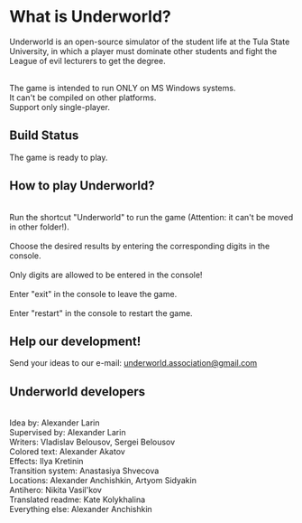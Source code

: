 What is Underworld?
===================

Underworld is an open-source simulator of the student 
life at the Tula State University, in which a player must 
dominate other students and fight the League of evil lecturers 
to get the degree.

<br>The game is intended to run ONLY on MS Windows systems.
<br>It can't be compiled on other platforms.
<br>Support only single-player.


Build Status
------------

The game is ready to play. 

How to play Underworld?
------------

<br>Run the shortcut "Underworld" to run the game (Attention: it can't be moved in other folder!).</br>
<br>Choose the desired results by entering the corresponding digits in the console.</br>
<br>Only digits are allowed to be entered in the console!</br>
<br>Enter "exit" in the console to leave the game.</br>
<br>Enter "restart" in the console to restart the game.</br>

Help our development!
------------

Send your ideas to our e-mail: underworld.association@gmail.com


Underworld developers
------------

<br>Idea by: Alexander Larin
<br>Supervised by: Alexander Larin
<br>Writers: Vladislav Belousov, Sergei Belousov
<br>Colored text: Alexander Akatov
<br>Effects: Ilya Kretinin
<br>Transition system: Anastasiya Shvecova
<br>Locations: Alexander Anchishkin, Artyom Sidyakin
<br>Antihero: Nikita Vasil'kov
<br>Translated readme: Kate Kolykhalina
<br>Everything else: Alexander Anchishkin
